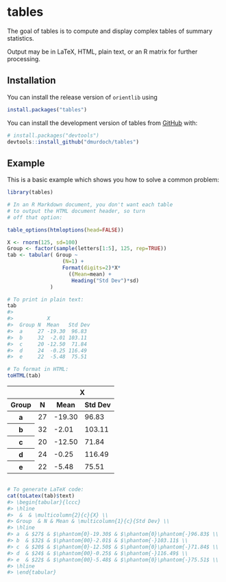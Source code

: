 
<!-- README.md is generated from README.Rmd. Please edit that file -->

# tables

The goal of tables is to compute and display complex tables of summary
statistics.

Output may be in LaTeX, HTML, plain text, or an R matrix for further
processing.

## Installation

You can install the release version of `orientlib` using

``` r
install.packages("tables")
```

You can install the development version of tables from
[GitHub](https://github.com/) with:

``` r
# install.packages("devtools")
devtools::install_github("dmurdoch/tables")
```

## Example

This is a basic example which shows you how to solve a common problem:

``` r
library(tables)

# In an R Markdown document, you don't want each table
# to output the HTML document header, so turn 
# off that option:

table_options(htmloptions(head=FALSE))

X <- rnorm(125, sd=100)
Group <- factor(sample(letters[1:5], 125, rep=TRUE))
tab <- tabular( Group ~ 
                  (N=1) +
                  Format(digits=2)*X*
                    ((Mean=mean) +
                     Heading("Std Dev")*sd) 
              )

# To print in plain text:
tab
#>                         
#>           X             
#>  Group N  Mean   Std Dev
#>  a     27 -19.30  96.83 
#>  b     32  -2.01 103.11 
#>  c     20 -12.50  71.84 
#>  d     24  -0.25 116.49 
#>  e     22  -5.48  75.51

# To format in HTML:
toHTML(tab)
```

<table class="Rtable">
 <thead>
 <tr class="center">
  <th>&nbsp;</th>
  <th>&nbsp;</th>
  <th colspan="2">X</th>
</tr>
 <tr class="center">
  <th>Group</th>
  <th>N</th>
  <th>Mean</th>
  <th>Std Dev</th>
</tr>
 </thead>
 <tbody>
 <tr class="center">
  <th class="left">a</th>
  <td>27</td>
  <td>-19.30</td>
  <td> 96.83</td>
</tr>
 <tr class="center">
  <th class="left">b</th>
  <td>32</td>
  <td> -2.01</td>
  <td>103.11</td>
</tr>
 <tr class="center">
  <th class="left">c</th>
  <td>20</td>
  <td>-12.50</td>
  <td> 71.84</td>
</tr>
 <tr class="center">
  <th class="left">d</th>
  <td>24</td>
  <td> -0.25</td>
  <td>116.49</td>
</tr>
 <tr class="center">
  <th class="left">e</th>
  <td>22</td>
  <td> -5.48</td>
  <td> 75.51</td>
</tr>
 </tbody>
 </table>

``` r

# To generate LaTeX code:
cat(toLatex(tab)$text)
#> \begin{tabular}{lccc}
#> \hline
#>  &  & \multicolumn{2}{c}{X} \\ 
#> Group  & N & Mean & \multicolumn{1}{c}{Std Dev} \\ 
#> \hline
#> a  & $27$ & $\phantom{0}-19.30$ & $\phantom{0}\phantom{-}96.83$ \\
#> b  & $32$ & $\phantom{00}-2.01$ & $\phantom{-}103.11$ \\
#> c  & $20$ & $\phantom{0}-12.50$ & $\phantom{0}\phantom{-}71.84$ \\
#> d  & $24$ & $\phantom{00}-0.25$ & $\phantom{-}116.49$ \\
#> e  & $22$ & $\phantom{00}-5.48$ & $\phantom{0}\phantom{-}75.51$ \\
#> \hline 
#> \end{tabular}
```
